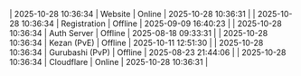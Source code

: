 | 2025-10-28 10:36:34 | Website | Online | 2025-10-28 10:36:31 |
| 2025-10-28 10:36:34 | Registration | Offline | 2025-09-09 16:40:23 |
| 2025-10-28 10:36:34 | Auth Server | Offline | 2025-08-18 09:33:31 |
| 2025-10-28 10:36:34 | Kezan (PvE) | Offline | 2025-10-11 12:51:30 |
| 2025-10-28 10:36:34 | Gurubashi (PvP) | Offline | 2025-08-23 21:44:06 |
| 2025-10-28 10:36:34 | Cloudflare | Online | 2025-10-28 10:36:31 |
